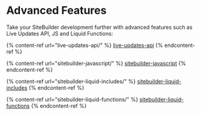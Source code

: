 # Advanced Features

Take your SiteBuilder development further with advanced features such as Live Updates API, JS and Liquid Functions:

{% content-ref url="live-updates-api/" %}
[live-updates-api](live-updates-api/)
{% endcontent-ref %}

{% content-ref url="sitebuilder-javascript/" %}
[sitebuilder-javascript](sitebuilder-javascript/)
{% endcontent-ref %}

{% content-ref url="sitebuilder-liquid-includes/" %}
[sitebuilder-liquid-includes](sitebuilder-liquid-includes/)
{% endcontent-ref %}

{% content-ref url="sitebuilder-liquid-functions/" %}
[sitebuilder-liquid-functions](sitebuilder-liquid-functions/)
{% endcontent-ref %}
